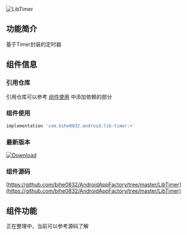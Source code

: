 ![LibTimer](https://img.shields.io/badge/AndroidAppFactory-LibTimer-brightgreen)
## 功能简介

基于Timer封装的定时器

## 组件信息

### 引用仓库

引用仓库可以参考 [组件使用](./../start.md) 中添加依赖的部分

### 组件使用

```groovy
implementation 'com.bihe0832.android:lib-timer:+'
```

### 最新版本

[ ![Download](https://api.bintray.com/packages/bihe0832/android/lib-timer/images/download.svg) ](https://bintray.com/bihe0832/android/lib-timer/_latestVersion)


### 组件源码

[https://github.com/bihe0832/AndroidAppFactory/tree/master/LibTimer](https://github.com/bihe0832/AndroidAppFactory/tree/master/LibTimer)

## 组件功能

正在整理中，当前可以参考源码了解